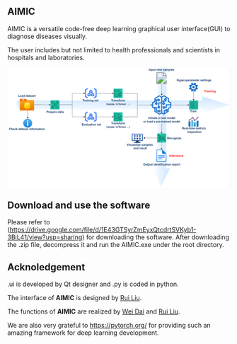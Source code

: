 ## AIMIC

AIMIC is a versatile code-free deep learning graphical user interface(GUI) to diagnose diseases visually.

The user includes but not limited to health professionals and scientists in hospitals and laboratories.

<p align="left"> <img src=workflow.PNG align="center" width="1080px">

## Download and use the software

Please refer to (https://drive.google.com/file/d/1E43GTSyrZmEyxQtcdrtSVKyb1-3BiL41/view?usp=sharing) for downloading the software. After downloading the .zip file, decompress it and run the AIMIC.exe under the root directory.

## Acknoledgement

.ui is developed by Qt designer and .py is coded in python.

The interface of **AIMIC** is designed by [Rui Liu](https://github.com/RuiLiuvw).

The functions of **AIMIC** are realized by [Wei Dai](https://github.com/anthonyweidai) and [Rui Liu](https://github.com/RuiLiuvw).
  
We are also very grateful to https://pytorch.org/ for providing such an amazing framework for deep learning development.


